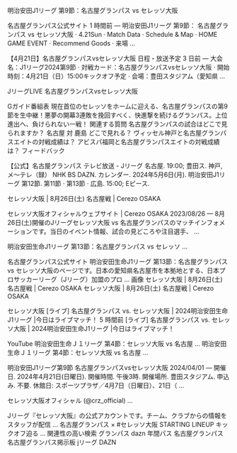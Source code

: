 
明治安田J1リーグ 第9節：名古屋グランパス vs セレッソ大阪

名古屋グランパス公式サイト
1 時間前 — 明治安田J1リーグ 第9節： 名古屋グランパス vs セレッソ大阪 · 4.21Sun · Match Data · Schedule & Map · HOME GAME EVENT · Recommend Goods · 来場 ...

【4月21日】名古屋グランパスvsセレッソ大阪 日程・放送予定
3 日前 — 大会名：J1リーグ2024第9節 · 対戦カード：名古屋グランパスvsセレッソ大阪 · 開始時刻：4月21日（日）15:00キックオフ予定 · 会場：豊田スタジアム（愛知県 ...

JリーグLIVE 名古屋グランパスvsセレッソ大阪

Gガイド番組表
現在首位のセレッソをホームに迎える、名古屋グランパスの第9節を生中継！悪夢の開幕3連敗を挽回すべく、快進撃を続けるグランパス。上位進出へ、負けられない一戦！
関連する質問
名古屋グランパスの試合はどこで見られますか？
名古屋 対 鹿島 どこで見れる？
ヴィッセル神戸と名古屋グランパスエイトの対戦成績は？
アビスパ福岡と名古屋グランパスエイトの対戦成績は？
フィードバック

【公式】名古屋グランパス テレビ放送 - Jリーグ
名古屋. 19:00; 豊田ス. 神戸, メ～テレ（録） NHK BS DAZN. カレンダー. 2024年5月6日(月). 明治安田J1リーグ 第12節. 第11節 · 第13節 · 広島. 15:00; Eピース.

セレッソ大阪 | 8月26日(土) 名古屋戦 | Cerezo OSAKA

セレッソ大阪オフィシャルウェブサイト | Cerezo OSAKA
2023/08/26 — 8月26日(土)開催のJリーグセレッソ大阪 vs 名古屋グランパスのマッチインフォメーションです。当日のイベント情報、試合の見どころや注目選手、 ...

明治安田生命J1リーグ 第13節：名古屋グランパス vs セレッソ ...

名古屋グランパス公式サイト
明治安田生命J1リーグ 第13節：名古屋グランパス vs セレッソ大阪のページです。日本の愛知県名古屋市を本拠地とする、日本プロサッカーリーグ（Jリーグ）加盟のプロ ...
画像
セレッソ大阪 | 8月26日(土) 名古屋戦 | Cerezo OSAKA
セレッソ大阪 | 8月26日(土) 名古屋戦 | Cerezo OSAKA

セレッソ大阪
[ライブ] 名古屋グランパス vs. セレッソ大阪 | 2024明治安田生命J1リーグ |今日はライブマッチ！
5 時間前
[ライブ] 名古屋グランパス vs. セレッソ大阪 | 2024明治安田生命J1リーグ |今日はライブマッチ！

YouTube
明治安田生命Ｊ１リーグ 第4節：セレッソ大阪 vs 名古屋 ...
明治安田生命Ｊ１リーグ 第4節：セレッソ大阪 vs 名古屋 ...


明治安田J1リーグ第9節 名古屋グランパスvsセレッソ大阪
2024/04/01 — 開催日. 2024年4月21日(日曜日). 開催時間. 午後3時. 開催場所. 豊田スタジアム. 申込み. 不要. 休館日: スポーツプラザ／4月7日（日曜日）、21日（ ...

セレッソ大阪オフィシャル (@crz_official) ...

Jリーグ『セレッソ大阪』の公式アカウントです。チーム、クラブからの情報をスタッフが配信 ... 名古屋グランパス × #セレッソ大阪 STARTING LINEUP キックオフ迫る ...
関連性の高い検索
グランパス dazn 年間パス
名古屋グランパス
名古屋グランパス掲示板
jリーグ
DAZN
